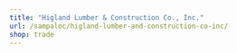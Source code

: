 ```yaml
---
title: "Higland Lumber & Construction Co., Inc."
url: /sampaloc/higland-lumber-and-construction-co-inc/
shop: trade
---
```

